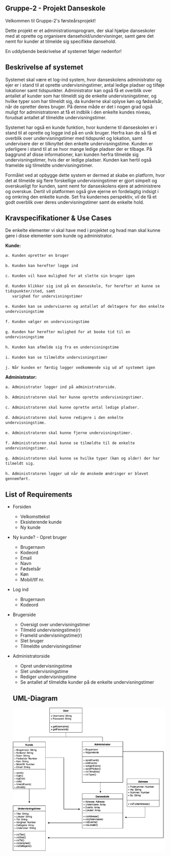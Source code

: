 ## Gruppe-2 - Projekt Danseskole

Velkommen til Gruppe-2's førsteårsprojekt!

Dette projekt er et administrationsprogram, der skal hjælpe danseskoler med at oprette og organisere dansehold/undervisninger,
samt gøre det nemt for kunder at tilmelde sig specifikke dansehold.

En uddybende beskrivelse af systemet følger nedenfor!

## Beskrivelse af systemet

Systemet skal være et log-ind system, hvor danseskolens administrator og ejer er i stand til at oprette undervisningstimer, 
antal ledige pladser og tilføje lokationer samt tidspunkter. Administrator kan også få et overblik over antallet af kunder
som har tilmeldt sig de enkelte undervisningstimer, og hvilke typer som har tilmeldt sig, da kunderne skal oplyse køn og
fødselsår, når de opretter deres bruger. På denne måde er det i nogen grad også muligt for administratoren at få et indblik i
den enkelte kundes niveau, forudsat antallet af tilmeldte undervisningstimer.

Systemet har også en kunde funktion, hvor kunderne til danseskolen er i stand til at oprette og logge ind på en unik bruger.
Herfra kan de så få et overblik over undervisningstimer med tidspunkt og lokation, samt undervisere der er tilknyttet den
enkelte undervisningstime.  Kunden er yderligere i stand til at se hvor mange ledige pladser der er tilbage. På baggrund af
disse informationer, kan kunden herfra tilmelde sig undervisningstimer, hvis der er ledige pladser. Kunden kan hertil også
framelde sig tilmeldte undervisningstimer.

Formålet ved at opbygge dette system er dermed at skabe en platform, hvor det at tilmelde sig flere forskellige
undervisningstimer er gjort simpelt og overskueligt for kunden, samt nemt for danseskolens ejere at administrere og overskue.
Dertil vil platformen også give ejerne en fordelagtig indsigt i og omkring den enkelte kunde. Set fra kundernes perspektiv,
vil de få et godt overblik over deres undervisningstimer samt de enkelte hold. 

## Kravspecifikationer & Use Cases

De enkelte elementer vi skal have med i projektet og hvad man skal kunne gøre i disse elementer som kunde og administrator.

**Kunde:**

    a. Kunden opretter en bruger
  
    b. Kunden kan herefter logge ind
  
    c. Kunden vil have mulighed for at slette sin bruger igen
  
    d. Kunden klikker sig ind på en danseskole, for herefter at kunne se tidspunkter/sted, samt 
       varighed for undervisningstimer
  
    e. Kunden kan se underviseren og antallet af deltagere for den enkelte undervisningstime
  
    f. Kunden vælger en undervisningstime
  
    g. Kunden har herefter mulighed for at booke tid til en undervisningstime
  
    h. Kunden kan afmelde sig fra en undervisningstime
  
    i. Kunden kan se tilmeldte undervisningstimer
  
    j. Når kunden er færdig logger vedkommende sig ud af systemet igen
 
**Administrator:**

    a. Administrator logger ind på administratorside. 
    
    b. Administratoren skal her kunne oprette undervisningstimer.
    
    c. Administratoren skal kunne oprette antal ledige pladser. 
    
    d. Administratoren skal kunne redigere i den enkelte undervisningstime.
    
    e. Administratoren skal kunne fjerne undervisningstimer.
    
    f. Administratoren skal kunne se tilmeldte til de enkelte undervisningstimer.
    
    g. Administratoren skal kunne se hvilke typer (køn og alder) der har tilmeldt sig.
    
    h. Administratoren logger ud når de ønskede ændringer er blevet gennemført.

## List of Requirements

- Forsiden
  - Velkomsttekst
  - Eksisterende kunde
  - Ny kunde
- Ny kunde? - Opret bruger
  - Brugernavn
  - Kodeord
  - Email
  - Navn
  - Fødselsår
  - Køn 
  - Mobil/tlf nr.
- Log ind
  - Brugernavn
  - Kodeord
- Brugerside
  - Oversigt over undervisningstimer
  - Tilmeld undervisningstime(r)
  - Frameld undervisningstime(r)
  - Slet bruger 
  - Tilmeldte undervisningstimer
- Administratorside 
  - Opret undervisningstime
  - Slet undervisningstime
  - Rediger undervisningstime
  - Se antallet af tilmeldte kunder på de enkelte undervisningstimer
  
  ## UML-Diagram
  ![Alt text](assets/UML-Diagram.png?raw=true "Danseskole UML Class Diagram")
